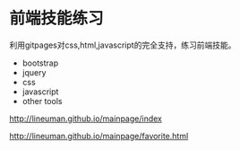 
# 前端技能练习

利用gitpages对css,html,javascript的完全支持，练习前端技能。

* bootstrap
* jquery
* css
* javascript
* other tools


http://lineuman.github.io/mainpage/index

http://lineuman.github.io/mainpage/favorite.html

